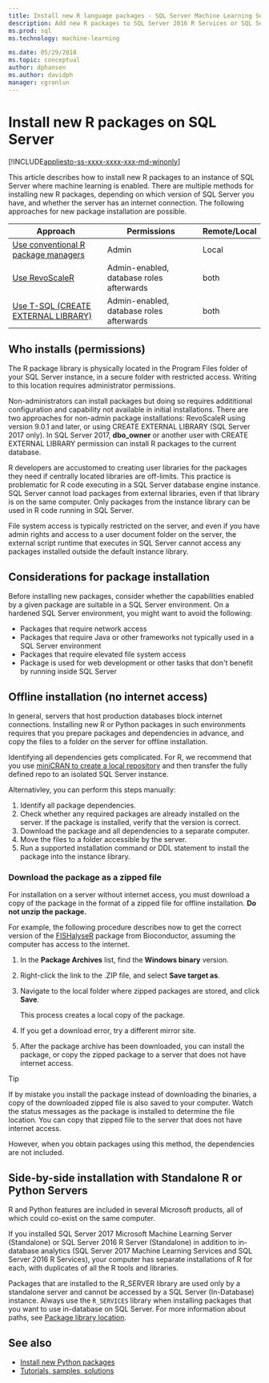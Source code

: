 ```yaml
---
title: Install new R language packages - SQL Server Machine Learning Services
description: Add new R packages to SQL Server 2016 R Services or SQL Server 2017 Machine Learning Services (In-Database)
ms.prod: sql
ms.technology: machine-learning

ms.date: 05/29/2018  
ms.topic: conceptual
author: dphansen
ms.author: davidph
manager: cgronlun
---
```


# Install new R packages on SQL Server
[!INCLUDE[appliesto-ss-xxxx-xxxx-xxx-md-winonly](../../includes/appliesto-ss-xxxx-xxxx-xxx-md-winonly.md)]

This article describes how to install new R packages to an instance of SQL Server where machine learning is enabled. There are multiple methods for installing new R packages, depending on which version of SQL Server you have, and whether the server has an internet connection. The following approaches for new package installation are possible.

| Approach                           | Permissions               | Remote/Local |
|------------------------------------|---------------------------|--------------|
| [Use conventional R package managers](use-r-package-managers-on-sql-server.md)  | Admin | Local |
| [Use RevoScaleR](use-revoscaler-to-manage-r-packages.md) |  Admin-enabled, database roles afterwards | both|
| [Use T-SQL (CREATE EXTERNAL LIBRARY)](install-r-packages-tsql.md) | Admin-enabled, database roles afterwards | both 

## Who installs (permissions)

The R package library is physically located in the Program Files folder of your SQL Server instance, in a secure folder with restricted access. Writing to this location requires administrator permissions.

Non-administrators can install packages but doing so requires addititional configuration and capability not available in initial installations. There are two approaches for non-admin package installations: RevoScaleR using version 9.0.1 and later, or using CREATE EXTERNAL LIBRARY (SQL Server 2017 only). In SQL Server 2017, **dbo_owner** or another user with CREATE EXTERNAL LIBRARY permission can install R packages to the current database.

R developers are accustomed to creating user libraries for the packages they need if centrally located libraries are off-limits. This practice is problematic for R code executing in a SQL Server database engine instance. SQL Server cannot load packages from external libraries, even if that library is on the same computer. Only packages from the instance library can be used in R code running in SQL Server.

File system access is typically restricted on the server, and even if you have admin rights and access to a user document folder on the server, the external script runtime that executes in SQL Server cannot access any packages installed outside the default instance library. 

## Considerations for package installation

Before installing new packages, consider whether the capabilities enabled by a given package are suitable in a SQL Server environment. On a hardened SQL Server environment, you might want to avoid the following:

+ Packages that require network access
+ Packages that require Java or other frameworks not typically used in a SQL Server environment
+ Packages that require elevated file system access
+ Package is used for web development or other tasks that don't benefit by running inside SQL Server

## Offline installation (no internet access)

In general, servers that host production databases block internet connections. Installing new R or Python packages in such environments requires that you prepare packages and dependencies in advance, and copy the files to a folder on the server for offline installation.

Identifying all dependencies gets complicated. For R, we recommend that you use [miniCRAN to create a local repository](create-a-local-package-repository-using-minicran.md) and then transfer the fully defined repo to an isolated SQL Server instance.

Alternativley, you can perform this steps manually:

1. Identify all package dependencies. 
2. Check whether any required packages are already installed on the server. If the package is installed, verify that the version is correct.
3. Download the package and all dependencies to a separate computer.
4. Move the files to a folder accessible by the server.
5. Run a supported installation command or DDL statement to install the package into the instance library.

### Download the package as a zipped file

For installation on a server without internet access, you must download a copy of the package in the format of a zipped file for offline installation. **Do not unzip the package.**

For example, the following procedure describes now to get the correct version of the [FISHalyseR](https://bioconductor.org/packages/release/bioc/html/FISHalyseR.html) package from Bioconductor, assuming the computer has access to the internet.

1.  In the **Package Archives** list, find the **Windows binary** version.

2.  Right-click the link to the .ZIP file, and select **Save target as**.

3.  Navigate to the local folder where zipped packages are stored, and click
    **Save**.

    This process creates a local copy of the package. 

4. If you get a download error, try a different mirror site.

5. After the package archive has been downloaded, you can install the package, or copy the zipped package to a server that does not have internet access.

> [!TIP]
> If by mistake you install the package instead of downloading the binaries, a copy of the downloaded zipped file is also saved to your computer. Watch the status messages as the package is installed to determine the file location. You can copy that zipped file to the server that does not have internet access.
> 
> However, when you obtain packages using this method, the dependencies are not included. 


## Side-by-side installation with Standalone R or Python Servers

R and Python features are included in several Microsoft products, all of which could co-exist on the same computer.

If you installed SQL Server 2017 Microsoft Machine Learning Server (Standalone) or SQL Server 2016 R Server (Standalone) in addition to in-database analytics (SQL Server 2017 Machine Learning Services and SQL Server 2016 R Services), your computer has separate installations of R for each, with duplicates of all the R tools and libraries.

Packages that are installed to the R_SERVER library are used only by a standalone server and cannot be accessed by a SQL Server (In-Database) instance. Always use the `R_SERVICES` library when installing packages that you want to use in-database on SQL Server. For more information about paths, see [Package library location](installing-and-managing-r-packages.md#package-library-location).


## See also

+ [Install new Python packages](../python/install-additional-python-packages-on-sql-server.md)
+ [Tutorials, samples, solutions](../tutorials/machine-learning-services-tutorials.md)